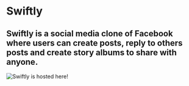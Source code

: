 # Swiftly
## Swiftly is a social media clone of Facebook where users can create posts, reply to others posts and create story albums to share with anyone. 

![Swiftly is hosted here!](https://theswiftlyapp.herokuapp.com/)
